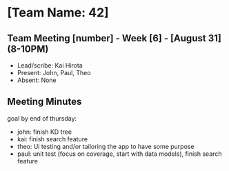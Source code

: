 # [Team Name: 42]

## Team Meeting [number] - Week [6] - [August 31] (8-10PM)
- Lead/scribe: Kai Hirota
- Present: John, Paul, Theo
- Absent: None

## Meeting Minutes
goal by end of thursday:
- john: finish KD tree
- kai: finish search feature
- theo: Ui testing and/or tailoring the app to have some purpose
- paul: unit test (focus on coverage, start with data models), finish search feature

